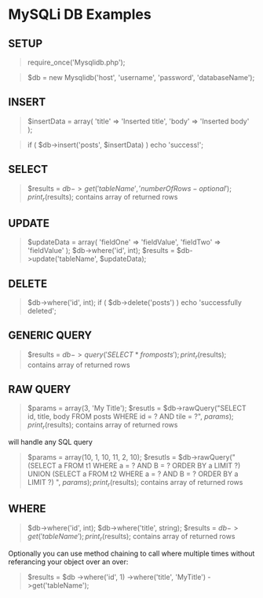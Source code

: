 MySQLi DB Examples
====================

SETUP
---------------------

> require_once('Mysqlidb.php');

> $db = new Mysqlidb('host', 'username', 'password', 'databaseName');

INSERT
---------------------

> $insertData = array(
>     'title' => 'Inserted title',
>     'body' => 'Inserted body'
> );

> if ( $db->insert('posts', $insertData) ) echo 'success!';

SELECT
---------------------

> $results = $db->get('tableName', 'numberOfRows-optional');
> print_r($results);  contains array of returned rows

UPDATE
---------------------

> $updateData = array(
>     'fieldOne' => 'fieldValue',
>     'fieldTwo' => 'fieldValue'
> );
> $db->where('id', int);
> $results = $db->update('tableName', $updateData);

DELETE
---------------------

> $db->where('id', int);
> if ( $db->delete('posts') ) echo 'successfully deleted'; 

GENERIC QUERY
---------------------

> $results = $db->query('SELECT * from posts');
> print_r($results);  contains array of returned rows

RAW QUERY
---------------------

> $params = array(3, 'My Title');
> $resutls = $db->rawQuery("SELECT id, title, body FROM posts WHERE id = ? AND tile = ?", $params);
> print_r($results);  contains array of returned rows

will handle any SQL query

> $params = array(10, 1, 10, 11, 2, 10);
> $resutls = $db->rawQuery("
> (SELECT a FROM t1 WHERE a = ? AND B = ? ORDER BY a LIMIT ?)
> UNION
> (SELECT a FROM t2 WHERE a = ? AND B = ? ORDER BY a LIMIT ?)
> ", $params);
> print_r($results);  contains array of returned rows

WHERE
---------------------

> $db->where('id', int);
> $db->where('title', string);
> $results = $db->get('tableName');
> print_r($results);  contains array of returned rows

Optionally you can use method chaining to call where multiple times without referancing your object over an over:
> $results = $db
>     ->where('id', 1)
>     ->where('title', 'MyTitle')
>     ->get('tableName');